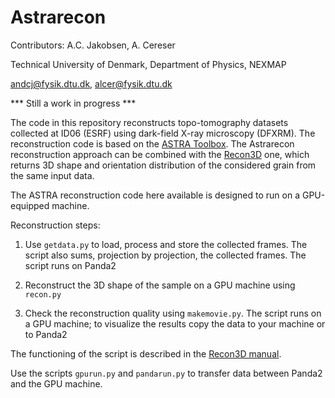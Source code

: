# Astrarecon

Contributors: A.C. Jakobsen, A. Cereser

Technical University of Denmark, Department of Physics, NEXMAP

andcj@fysik.dtu.dk, alcer@fysik.dtu.dk

*** Still a work in progress ***

The code in this repository reconstructs topo-tomography datasets collected at ID06 (ESRF) using dark-field X-ray microscopy (DFXRM). The reconstruction code is based on the [ASTRA Toolbox](http://www.astra-toolbox.com/). The Astrarecon reconstruction approach can be combined with the [Recon3D](https://github.com/albusdemens/Recon3D) one, which returns 3D shape and orientation distribution of the considered grain from the same input data.

The ASTRA reconstruction code here available is designed to run on a GPU-equipped machine.

Reconstruction steps:

 1. Use `getdata.py` to load, process and store the collected frames. The script also sums, projection by projection, the collected frames. The script runs on Panda2

 2. Reconstruct the 3D shape of the sample on a GPU machine using `recon.py`

 3. Check the reconstruction quality using `makemovie.py`. The script runs on a GPU machine; to visualize the results copy the data to your machine or to Panda2

 The functioning of the script is described in the [Recon3D manual](https://github.com/albusdemens/Recon3D/blob/master/Manual_Recon3D.pdf).

Use the scripts `gpurun.py` and `pandarun.py` to transfer data between Panda2 and the GPU machine.
